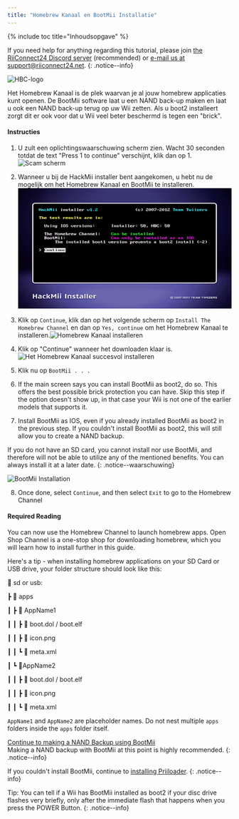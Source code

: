 ```yaml
---
title: "Homebrew Kanaal en BootMii Installatie"
---
```


{% include toc title="Inhoudsopgave" %}

If you need help for anything regarding this tutorial, please join [the RiiConnect24 Discord server](https://discord.gg/rc24) (recommended) or [e-mail us at support@riiconnect24.net](mailto:support@riiconnect24.net).
{: .notice--info}

![HBC-logo](/images/hbc.png)

Het Homebrew Kanaal is de plek waarvan je al jouw homebrew applicaties kunt openen. De BootMii software laat u een NAND back-up maken en laat u ook een NAND back-up terug op uw Wii zetten. Als u boot2 installeert zorgt dit er ook voor dat u Wii veel beter beschermd is tegen een "brick".

#### Instructies

1. U zult een oplichtingswaarschuwing scherm zien. Wacht 30 seconden totdat de text "Press 1 to continue" verschijnt, klik dan op 1. ![Scam scherm](/images/Wii/ScamScreen.png)

2. Wanneer u bij de HackMii installer bent aangekomen, u hebt nu de mogelijk om het Homebrew Kanaal en BootMii te installeren. ![Resultaten](/images/Wii/Results.png)

3. Klik op `Continue`, klik dan op het volgende scherm op `Install The Homebrew Channel` en dan op `Yes, continue` om het Homebrew Kanaal te installeren.![Homebrew Kanaal installeren](/images/Wii/InstallHomebrewChannel.png)

4. Klik op "Continue" wanneer het downloaden klaar is. ![Het Homebrew Kanaal succesvol installeren](/images/Wii/SuccessHBC.png)

5. Klik nu op `BootMii . . .`
6. If the main screen says you can install BootMii as boot2, do so. This offers the best possible brick protection you can have. Skip this step if the option doesn't show up, in that case your Wii is not one of the earlier models that supports it.
7. Install BootMii as IOS, even if you already installed BootMii as boot2 in the previous step. If you couldn't install BootMii as boot2, this will still allow you to create a NAND backup.

If you do not have an SD card, you cannot install nor use BootMii, and therefore will not be able to utilize any of the mentioned benefits. You can always install it at a later date.
{: .notice--waarschuwing}

![BootMii Installation](/images/Wii/InstallBootMii.png)

8. Once done, select `Continue`, and then select `Exit` to go to the Homebrew Channel

#### Required Reading

You can now use the Homebrew Channel to launch homebrew apps. Open Shop Channel is a one-stop shop for downloading homebrew, which you will learn how to install further in this guide.

Here's a tip - when installing homebrew applications on your SD Card or USB drive, your folder structure should look like this:

💾 sd or usb:

┣ 📂 apps

┃ ┣ 📂 AppName1

┃ ┃ ┣ 📄 boot.dol / boot.elf

┃ ┃ ┣ 📄 icon.png

┃ ┃ ┗ 📄 meta.xml

┃ ┗ 📂AppName2

┃ ┃ ┣ 📄 boot.dol / boot.elf

┃ ┃ ┣ 📄 icon.png

┃ ┃ ┗ 📄 meta.xml

`AppName1` and `AppName2` are placeholder names. Do not nest multiple `apps` folders inside the `apps` folder itself.

[Continue to making a NAND Backup using BootMii](bootmii)<br> Making a NAND backup with BootMii at this point is highly recommended.
{: .notice--info}

If you couldn't install BootMii, continue to [installing Priiloader](priiloader).
{: .notice--info}

Tip: You can tell if a Wii has BootMii installed as boot2 if your disc drive flashes very briefly, only after the immediate flash that happens when you press the POWER Button.
{: .notice--info}
